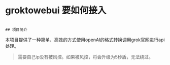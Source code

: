 # groktowebui 要如何接入
~~~

## 项目简介
~~~

本项目提供了一种简单、高效的方式使用openAI的格式转换调用grok官网进行api处理。

> 需要自己ip没有被风控。如果被风控，将会升级为5秒盾，无法绕过。


